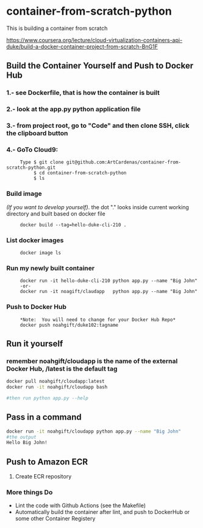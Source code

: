 # container-from-scratch-python
This is building a container from scratch

https://www.coursera.org/lecture/cloud-virtualization-containers-api-duke/build-a-docker-container-project-from-scratch-BnG1F

## Build the Container Yourself and Push to Docker Hub
### 1.- see Dockerfile, that is how the container is built
### 2.- look at the app.py python application file
### 3.- from project root, go to "Code" and then clone SSH, click the clipboard button
### 4.- GoTo Cloud9:
         Type $ git clone git@github.com:ArtCardenas/container-from-scratch-python.git
              $ cd container-from-scratch-python
              $ ls

### Build image
*(If you want to develop yourself)*.  the dot "." looks inside current working directory and built based on docker file

         docker build --tag=hello-duke-cli-210 .

### List docker images
         docker image ls

### Run my newly built container

         docker run -it hello-duke-cli-210 python app.py --name "Big John"
         -or-
         docker run -it noagift/claudapp   python app.py --name "Big John"

### Push to Docker Hub

         *Note:  You will need to change for your Docker Hub Repo*
         docker push noahgift/duke102:tagname

## Run it yourself
### remember noahgift/cloudapp is the name of the external Docker Hub, /latest is the default tag 

```bash
docker pull noahgift/cloudapp:latest
docker run -it noahgift/cloudapp bash 

#then run python app.py --help
```

## Pass in a command

```bash
docker run -it noahgift/cloudapp python app.py --name "Big John"
#the output
Hello Big John!
```

## Push to Amazon ECR

1.  Create ECR repository


### More things Do

* Lint the code with Github Actions (see the Makefile)
* Automatically build the container after lint, and push to DockerHub or some other Container Registery



